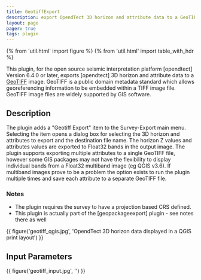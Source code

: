 ```yaml
---
title: GeotiffExport
description: export OpendTect 3D horizon and attribute data to a GeoTIFF image
layout: page
pager: true
tags: plugin
---
```


{% from 'util.html' import figure %}
{% from 'util.html' import table_with_hdr %}

This plugin, for the open source seismic interpretation platform [opendtect] Version 6.4.0 or later, exports [opendtect] 3D horizon and attribute data to a  [GeoTIFF](https://en.wikipedia.org/wiki/GeoTIFF) image. GeoTIFF is a public domain metadata standard which allows georeferencing information to be embedded within a TIFF image file. GeoTIFF image files are widely supported by GIS software.

## Description

The plugin adds a "Geotiff Export" item to the Survey-Export main menu. Selecting the item opens a dialog box for selecting the 3D horizon and attributes to export and the destination file name. The horizon Z values and attributes values are exported to Float32 bands in the output image. The plugin supports exporting multiple attributes to a single GeoTIFF file, however some GIS packages may not have the flexibility to display individual bands from a Float32 multiband image (eg QGIS v3.6). If multiband images prove to be a problem the option exists to run the plugin multiple times and save each attribute to a separate GeoTIFF file.

### Notes
-  The plugin requires the survey to have a projection based CRS defined.
-  This plugin is actually part of the [geopackageexport] plugin - see notes there as well 

{{ figure('geotiff_qgis.jpg', 'OpendTect 3D horizon data displayed in a QGIS print layout') }}

## Input Parameters

{{ figure('geotiff_input.jpg', '') }}


